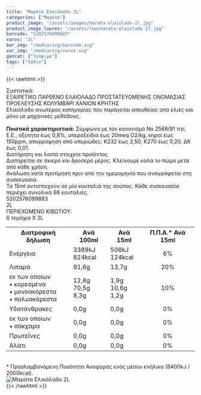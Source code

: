 ```yaml
---
title: "Μαράτα Ελαιόλαδο 2L"
categories: ["Μαράτα"]
product_image: "/assets/images/marata-elaiolado-2l.jpg"
product_image_lowres: "/assets/low/marata-elaiolado-2l.jpg"
barcode: "5202576099883"
varos: "2L"
bar_img: "/media/svg/barcode.svg"
var_img: "/media/svg/varos.svg"
gencat: ["Τρόφιμα"]
tags: ["Λάδια"]
---
```

{{< rawhtml >}}

<div class="sload248"><div class="product"><div id="sistatika">Συστατικά:</div><div class="alltext">ΕΞΑΙΡΕΤΙΚΟ ΠΑΡΘΕΝΟ ΕΛΑΙΟΛΑΔΟ ΠΡΟΣΤΑΤΕΥΟΜΕΝΗΣ ΟΝΟΜΑΣΙΑΣ ΠΡΟΕΛΕΥΣΗΣ ΚΟΛΥΜΒΑΡΙ ΧΑΝΙΩΝ ΚΡΗΤΗΣ<br>Ελαιόλαδο ανωτέρας κατηγορίας που παράγεται απευθείας από ελιές και μόνο με μηχανικές μεθόδους.<br><br><b>Ποιοτικά χαρακτηριστικά:</b> Σύμφωνα με τον κανονισμό Νο 2568/91 της Ε.Ε., οξύτητα έως 0,8%, υπεροξείδια έως 20meq Ο2/kg, κηροί έως 150ppm, απορρόφηση από υπεριώδες: Κ232 έως 2,50, Κ270 έως 0,20, ΔΚ έως 0,01.<br></div><div id="loipa">Διατήρηση και λοιπά στοιχεία προϊόντος</div><div class="alltext">Διατηρείται σε σκιερό και δροσερό μέρος. Κλείνουμε καλά το πώμα μετά από κάθε χρήση.<br>Ανάλωση κατά προτίμηση πριν από την ημερομηνία που αναγράφεται στη συσκευασία.<br>Τα 15ml αντιστοιχούν σε μία κουταλιά της σούπας. Κάθε συσκευασία περιέχει συνολικά 66 κουταλιές.<br></div><div id="barcode"><div id="barimage1"></div><span id="bartext">5202576099883</span></div><div id="varos"><div id="varosimage1"></div><span id="varostext">2L</span></div><div id="kivotio">ΠΕΡΙΕΧΟΜΕΝΟ ΚΙΒΩΤΙΟΥ:<br>6 τεμάχια Χ 2L</div><div class="tabout"><table id="diatable"><tbody><tr><th>Διατροφική δήλωση</th><th>Aνά 100ml</th><th>Ανά 15ml</th><th>Π.Π.Α.* Ανά 15ml</th></tr><tr><td class="texr2">Ενέργεια</td><td class="texr">3389kJ<br>824kcal</td><td class="texr">508kJ<br>124kcal</td><td class="texr" style="text-align:center">6%</td></tr><tr><td class="texr2">Λιπαρά</td><td class="texr">91,6g</td><td class="texr">13,7g</td><td class="texr" style="text-align:center">20%</td></tr><tr><td class="gray">εκ των οποίων<br>• κορεσµένα<br>• µονοακόρεστα<br>• πολυακόρεστα</td><td class="gray2">12,8g<br>70,5g<br>8,3g</td><td class="gray2">1,9g<br>10,6g<br>1,2g</td><td class="gray2" style="text-align:center">10%</td></tr><tr><td class="texr2">Yδατάνθρακες</td><td class="texr">0,0g</td><td class="texr">0,0g</td><td class="texr" style="text-align:center">0%</td></tr><tr><td class="gray">εκ των οποίων<br>• σάκχαρα</td><td class="gray2">0,0g</td><td class="gray2">0,0g</td><td class="gray2" style="text-align:center">0%</td></tr><tr><td class="texr2">Πρωτεΐνες</td><td class="texr">0,0g</td><td class="texr">0,0g</td><td class="texr" style="text-align:center">0%</td></tr><tr><td class="texr2">Αλάτι</td><td class="texr">0,0g</td><td class="texr">0,0g</td><td class="texr" style="text-align:center">0%</td></tr></tbody></table></div><br><div class="alltext">* Προσλαμβανόμενη Ποσότητα Αναφοράς ενός μέσου ενήλικα (8400kJ / 2000kcal).</div><div class="pimg"><img alt="Μαράτα Ελαιόλαδο 2L" title="Μαράτα Ελαιόλαδο 2L" src="/assets/images/marata-elaiolado-2l.jpg"></div></div></div>
{{< /rawhtml >}}


